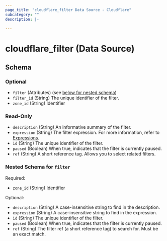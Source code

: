 ```yaml
---
page_title: "cloudflare_filter Data Source - Cloudflare"
subcategory: ""
description: |-
  
---
```


# cloudflare_filter (Data Source)




<!-- schema generated by tfplugindocs -->
## Schema

### Optional

- `filter` (Attributes) (see [below for nested schema](#nestedatt--filter))
- `filter_id` (String) The unique identifier of the filter.
- `zone_id` (String) Identifier

### Read-Only

- `description` (String) An informative summary of the filter.
- `expression` (String) The filter expression. For more information, refer to [Expressions](https://developers.cloudflare.com/ruleset-engine/rules-language/expressions/).
- `id` (String) The unique identifier of the filter.
- `paused` (Boolean) When true, indicates that the filter is currently paused.
- `ref` (String) A short reference tag. Allows you to select related filters.

<a id="nestedatt--filter"></a>
### Nested Schema for `filter`

Required:

- `zone_id` (String) Identifier

Optional:

- `description` (String) A case-insensitive string to find in the description.
- `expression` (String) A case-insensitive string to find in the expression.
- `id` (String) The unique identifier of the filter.
- `paused` (Boolean) When true, indicates that the filter is currently paused.
- `ref` (String) The filter ref (a short reference tag) to search for. Must be an exact match.


